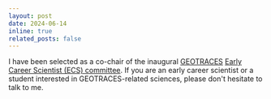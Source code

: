 ```yaml
---
layout: post
date: 2024-06-14
inline: true
related_posts: false
---
```

I have been selected as a co-chair of the inaugural [GEOTRACES](https://www.geotraces.org/) [Early Career Scientist (ECS) committee](https://www.geotraces.org/geotraces-early-career-scientist-committee/). If you are an early career scientist or a  student interested in GEOTRACES-related sciences, please don't hesitate to talk to me.